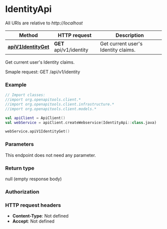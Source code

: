 # IdentityApi

All URIs are relative to *http://localhost*

Method | HTTP request | Description
------------- | ------------- | -------------
[**apiV1IdentityGet**](IdentityApi.md#apiV1IdentityGet) | **GET** api/v1/identity | Get current user&#39;s Identity claims.



Get current user&#39;s Identity claims.

Smaple request:        GET /api/v1/identity

### Example
```kotlin
// Import classes:
//import org.openapitools.client.*
//import org.openapitools.client.infrastructure.*
//import org.openapitools.client.models.*

val apiClient = ApiClient()
val webService = apiClient.createWebservice(IdentityApi::class.java)

webService.apiV1IdentityGet()
```

### Parameters
This endpoint does not need any parameter.

### Return type

null (empty response body)

### Authorization



### HTTP request headers

 - **Content-Type**: Not defined
 - **Accept**: Not defined


